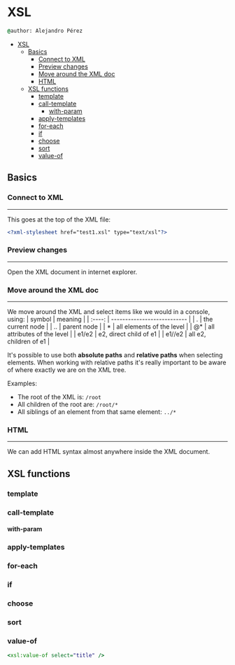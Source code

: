 # XSL

```cmd
@author: Alejandro Pérez
```

- [XSL](#xsl)
  - [Basics](#basics)
    - [Connect to XML](#connect-to-xml)
    - [Preview changes](#preview-changes)
    - [Move around the XML doc](#move-around-the-xml-doc)
    - [HTML](#html)
  - [XSL functions](#xsl-functions)
    - [template](#template)
    - [call-template](#call-template)
      - [with-param](#with-param)
    - [apply-templates](#apply-templates)
    - [for-each](#for-each)
    - [if](#if)
    - [choose](#choose)
    - [sort](#sort)
    - [value-of](#value-of)

## Basics

### Connect to XML

---
This goes at the top of the XML file:

```xml
<?xml-stylesheet href="test1.xsl" type="text/xsl"?>
```

### Preview changes

---

Open the XML document in internet explorer.

### Move around the XML doc

---

We move around the XML and select items like we would in a console, using:
| symbol | meaning                     |
| :----: | --------------------------- |
|   .    | the current node            |
|   ..   | parent node                 |
|   *    | all elements of the level   |
|   @*   | all attributes of the level |
| e1/e2  | e2, direct child of e1      |
| e1//e2 | all e2, children of e1      |

It's possible to use both **absolute paths** and **relative paths** when selecting elements. When working with relative paths it's really important to be aware of where exactly we are on the XML tree.

Examples:

- The root of the XML is: `/root`
- All children of the root are: `/root/*`
- All siblings of an element from that same element: `../*`

### HTML

---

We can add HTML syntax almost anywhere inside the XML document.

## XSL functions

### template

### call-template

#### with-param

### apply-templates

### for-each

### if

### choose

### sort

### value-of

``` xsl
<xsl:value-of select="title" />
```
